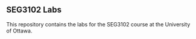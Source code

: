 ## SEG3102 Labs

This repository contains the labs for the SEG3102 course at the University of Ottawa.